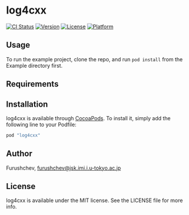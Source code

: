 # log4cxx

[![CI Status](http://img.shields.io/travis/Furushchev/log4cxx.svg?style=flat)](https://travis-ci.org/Furushchev/log4cxx)
[![Version](https://img.shields.io/cocoapods/v/log4cxx.svg?style=flat)](http://cocoapods.org/pods/log4cxx)
[![License](https://img.shields.io/cocoapods/l/log4cxx.svg?style=flat)](http://cocoapods.org/pods/log4cxx)
[![Platform](https://img.shields.io/cocoapods/p/log4cxx.svg?style=flat)](http://cocoapods.org/pods/log4cxx)

## Usage

To run the example project, clone the repo, and run `pod install` from the Example directory first.

## Requirements

## Installation

log4cxx is available through [CocoaPods](http://cocoapods.org). To install
it, simply add the following line to your Podfile:

```ruby
pod "log4cxx"
```

## Author

Furushchev, furushchev@jsk.imi.i.u-tokyo.ac.jp

## License

log4cxx is available under the MIT license. See the LICENSE file for more info.
